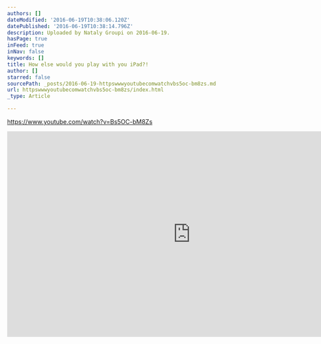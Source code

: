 ```yaml
---
authors: []
dateModified: '2016-06-19T10:38:06.120Z'
datePublished: '2016-06-19T10:38:14.796Z'
description: Uploaded by Nataly Groupi on 2016-06-19.
hasPage: true
inFeed: true
inNav: false
keywords: []
title: How else would you play with you iPad?!
author: []
starred: false
sourcePath: _posts/2016-06-19-httpswwwyoutubecomwatchvbs5oc-bm8zs.md
url: httpswwwyoutubecomwatchvbs5oc-bm8zs/index.html
_type: Article

---
```

https://www.youtube.com/watch?v=Bs5OC-bM8Zs

<iframe src="https://cdn.embedly.com/widgets/media.html?src=https://www.youtube.com/embed/Bs5OC-bM8Zs?feature=oembed&amp;url=http://www.youtube.com/watch?v=Bs5OC-bM8Zs&amp;image=https://i.ytimg.com/vi/Bs5OC-bM8Zs/hqdefault.jpg&amp;key=b7d04c9b404c499eba89ee7072e1c4f7&amp;type=text/html&amp;schema=youtube" width="854" height="480" scrolling="no" frameborder="0" allowfullscreen="" style=""></iframe>

>